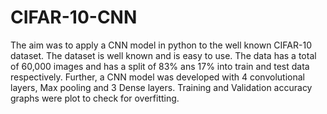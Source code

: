 # CIFAR-10-CNN

The aim was to apply a CNN model in python to the well known CIFAR-10 dataset. The dataset is well known and is easy to use. The data has a total of 60,000 images and has a split of 83% ans 17% into train and test data respectively. Further, a CNN model was developed with 4 convolutional layers, Max pooling and 3 Dense layers. Training and Validation accuracy graphs were plot to check for overfitting.
